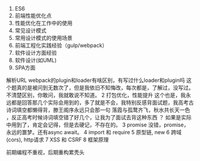 1. ES6
1. 前端性能优化点
1. 性能优化在工作中的使用
1. 常见设计模式
1. 常用设计模式的使用场景
1. 前端工程化实践经验（gulp/webpack）
1. 软件设计方面经验
1. 软件设计(如UML)
1. SPA方面



解析URL
webpack的plugin和loader有啥区别，有写过什么loader和plugin吗
这个题真的是被问到无数次了，但是我依旧不知悔改，每次都是，了解过，没写过。不清楚区别，你敢问，我就敢说不知道。
2 打包优化，性能提升
这个也是，我永远都是回答那几个实际会用到的，多了就是不会，我特别反感背面试题，我高考古诗词填空都懒得背，滕王阁序永远只会那一句 落霞与孤鹜齐飞，秋水共长天一色 ，反正高考时候诗词填空错了好几个，让我为了面试去背这种东西 ？
如果是实际中用到了，肯定会记得，但是去硬记，不存在的。
3 promise
没错，promise，永远的噩梦。还有async await。
4 import 和 require
5 原型链, new
6 跨域(cors), http请求
7 XSS 和 CSRF
8 框架原理


前期编程不重视，后期重构累秃头